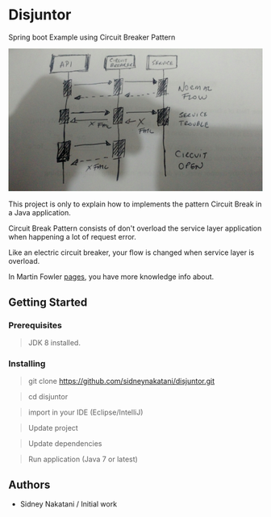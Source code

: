 # Disjuntor

Spring boot Example using Circuit Breaker Pattern

![](https://github.com/sidneynakatani/disjuntor/blob/master/resource/img/IMG_20171111_172713.jpg)

This project is only to explain how to implements the pattern Circuit Break in a Java application.

Circuit Break Pattern consists of don't overload the service layer application when happening a lot of request error.

Like an electric circuit breaker, your flow is changed when service layer is overload.

In Martin Fowler [pages](https://martinfowler.com/bliki/CircuitBreaker.html), you have more knowledge info about.

## Getting Started

### Prerequisites

> JDK 8 installed.

### Installing

> git clone https://github.com/sidneynakatani/disjuntor.git

> cd disjuntor

> import in your IDE (Eclipse/IntelliJ)

> Update project

> Update dependencies

> Run application (Java 7 or latest)

## Authors

- Sidney Nakatani / Initial work
